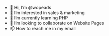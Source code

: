 - 👋 Hi, I’m @wopeads
- 👀 I’m interested in sales & marketing
- 🌱 I’m currently learning PHP
- 💞️ I’m looking to collaborate on Website Pages
- 📫 How to reach me in my email

<!---
wopeads/wopeads is a ✨ special ✨ repository because its `README.md` (this file) appears on your GitHub profile.
You can click the Preview link to take a look at your changes.
--->
